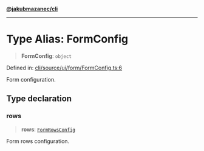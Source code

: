 [**@jakubmazanec/cli**](../README.md)

---

# Type Alias: FormConfig

> **FormConfig**: `object`

Defined in:
[cli/source/ui/form/FormConfig.ts:6](https://github.com/jakubmazanec/tools/blob/dcfb3b06be051bf99e23e7e35174b07af0f0fddd/packages/cli/source/ui/form/FormConfig.ts#L6)

Form configuration.

## Type declaration

### rows

> **rows**: [`FormRowsConfig`](FormRowsConfig.md)

Form rows configuration.
